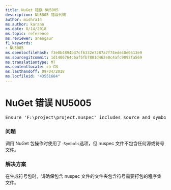 ```yaml
---
title: NuGet 错误 NU5005
description: NU5005 错误代码
author: mishra14
ms.author: karann
ms.date: 8/14/2018
ms.topic: reference
ms.reviewer: anangaur
f1_keywords:
- NU5005
ms.openlocfilehash: f3e0b4894b37cf6332e7287a7f74ede40e0513e9
ms.sourcegitcommit: 1d1406764c6af5fb7801d462e0c4afc9092fa569
ms.translationtype: MT
ms.contentlocale: zh-CN
ms.lasthandoff: 09/04/2018
ms.locfileid: "43551684"
---
```

# <a name="nuget-error-nu5005"></a>NuGet 错误 NU5005
<pre>Ensure 'F:\project\project.nuspec' includes source and symbol files. For help on building symbols package, visit http://docs.nuget.org/.</pre>

### <a name="issue"></a>问题

调用 NuGet 包操作时使用了`-Symbols`选项，但 nuspec 文件不包含任何源或符号文件。


### <a name="solution"></a>解决方案

在生成符号包时，请确保包含 nuspec 文件的文件夹包含符号需要打包的程序集文件。

